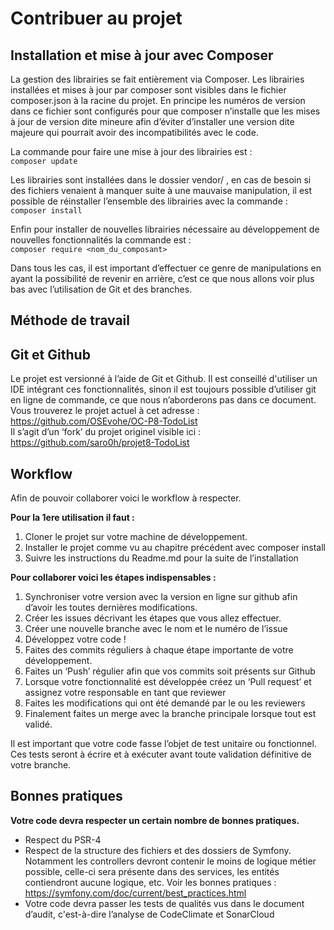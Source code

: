 # Contribuer au projet

## Installation et mise à jour avec Composer

La gestion des librairies se fait entièrement via Composer. Les librairies installées et mises à jour par composer sont visibles dans le fichier composer.json à la racine du projet.
En principe les numéros de version dans ce fichier sont configurés pour que composer n’installe que les mises à jour de version dite mineure afin d’éviter d’installer une version dite majeure qui pourrait avoir des incompatibilités avec le code.

La commande pour faire une mise à jour des librairies est :  
`composer update`

Les librairies sont installées dans le dossier vendor/ , en cas de besoin si des fichiers venaient à manquer suite à une mauvaise manipulation, il est possible de réinstaller l’ensemble des librairies avec la commande :  
`composer install`

Enfin pour installer de nouvelles librairies nécessaire au développement de nouvelles fonctionnalités la commande est :  
`composer require <nom_du_composant>`

Dans tous les cas, il est important d’effectuer ce genre de manipulations en ayant la possibilité de revenir en arrière, c’est ce que nous allons voir plus bas avec l’utilisation de Git et des branches.

## Méthode de travail


## Git et Github

Le projet est versionné à l’aide de Git et Github. Il est conseillé d'utiliser un IDE intégrant ces fonctionnalités, sinon il est toujours possible d’utiliser git en ligne de commande, ce que nous n’aborderons pas dans ce document.  
Vous trouverez le projet actuel à cet adresse : https://github.com/OSEvohe/OC-P8-TodoList  
Il s’agit d’un ‘fork’ du projet originel visible ici : https://github.com/saro0h/projet8-TodoList

## Workflow

Afin de pouvoir collaborer voici le workflow à respecter.  

**Pour la 1ere utilisation il faut :**

1. Cloner le projet sur votre machine de développement.
2. Installer le projet comme vu au chapitre précédent avec composer install
3. Suivre les instructions du Readme.md pour la suite de l’installation

**Pour collaborer voici les étapes indispensables :**

1. Synchroniser votre version avec la version en ligne sur github afin d’avoir les toutes dernières modifications.
2. Créer les issues décrivant les étapes que vous allez effectuer.
3. Créer une nouvelle branche avec le nom et le numéro de l’issue
4. Développez votre code !
5. Faites des commits réguliers à chaque étape importante de votre développement.
6. Faites un ‘Push’ régulier afin que vos commits soit présents sur Github
7. Lorsque votre fonctionnalité est développée créez un ‘Pull request’ et assignez votre responsable en tant que reviewer
8. Faites les modifications qui ont été demandé par le ou les reviewers
9. Finalement faites un merge avec la branche principale lorsque tout est validé.

Il est important que votre code fasse l’objet de test unitaire ou fonctionnel.
Ces tests seront à écrire et à exécuter avant toute validation définitive de votre branche.


## Bonnes pratiques

**Votre code devra respecter un certain nombre de bonnes pratiques.**

* Respect du PSR-4
* Respect de la structure des fichiers et des dossiers de Symfony. Notamment les controllers devront contenir le moins de logique métier possible, celle-ci sera présente dans des services, les entités contiendront aucune logique, etc.
Voir les bonnes pratiques : https://symfony.com/doc/current/best_practices.html
* Votre code devra passer les tests de qualités vus dans le document d’audit, c'est-à-dire l’analyse de CodeClimate et SonarCloud
